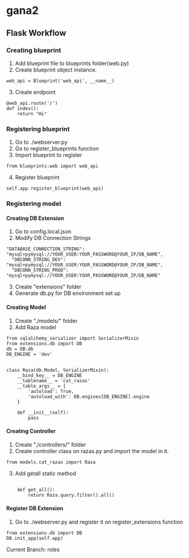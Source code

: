 # gana2

## Flask Workflow

### Creating blueprint

1. Add blueprint file to blueprints folder(web.py)
2. Create blueprint object instance.

```
web_api = Blueprint('web_api', __name__)
```

3. Create endpoint

```
@web_api.route('/')
def index():
    return "Hi"
```

### Registering blueprint

1. Go to ./webserver.py
2. Go to register_blueprints function
3. Import blueprint to register

```
from blueprints.web import web_api
```

4. Register blueprint

```
self.app.register_blueprint(web_api)
```

### Registering model

#### Creating DB Extension

1. Go to config.local.json
2. Modify DB Connection Strings

```
"DATABASE_CONNECTION_STRING": "mysql+pymysql://YOUR_USER:YOUR_PASSWORD@YOUR_IP/DB_NAME",
  "DBCONN_STRING_DEV": "mysql+pymysql://YOUR_USER:YOUR_PASSWORD@YOUR_IP/DB_NAME",
  "DBCONN_STRING_PROD": "mysql+pymysql://YOUR_USER:YOUR_PASSWORD@YOUR_IP/DB_NAME"
```

3. Create "extensions" folder
4. Generate db.py for DB environment set up

#### Creating Model

1. Create "./models/" folder
2. Add Raza model

```
from sqlalchemy_serializer import SerializerMixin
from extensions.db import DB
db = DB.db
DB_ENGINE = 'dev'


class Raza(db.Model, SerializerMixin):
    __bind_key__ = DB_ENGINE
    __tablename__ = 'cat_razas'
    __table_args__ = {
        'autoload': True,
        'autoload_with': DB.engines[DB_ENGINE].engine
    }

    def __init__(self):
        pass
```

#### Creating Controller

1. Create "./controllers/" folder
2. Create controller class on razas.py and import the model in it.

```
from models.cat_razas import Raza
```

3. Add getall static method

```

    def get_all():
        return Raza.query.filter().all()
```

#### Register DB Extension

1. Go to ./webserver.py and register it on register_extensions function

```
from extensions.db import DB
DB.init_app(self.app)
```

Current Branch: roles
